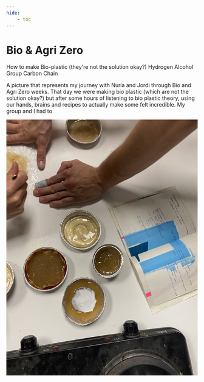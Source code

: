 ```yaml
---
hide:
    - toc
---
```


# Bio & Agri Zero

How to make Bio-plastic (they're not the solution okay?)
Hydrogen
Alcohol Group
Carbon Chain

A picture that represents my journey with Nuria and Jordi through Bio and Agri Zero weeks.
That day we were making bio plastic (which are not the solution okay?) but after some hours of listening to bio plastic theory, using our hands, brains and recipes to actually make some felt incredible.
My group and I had to 


![](../images/bio/cook.JPG)
